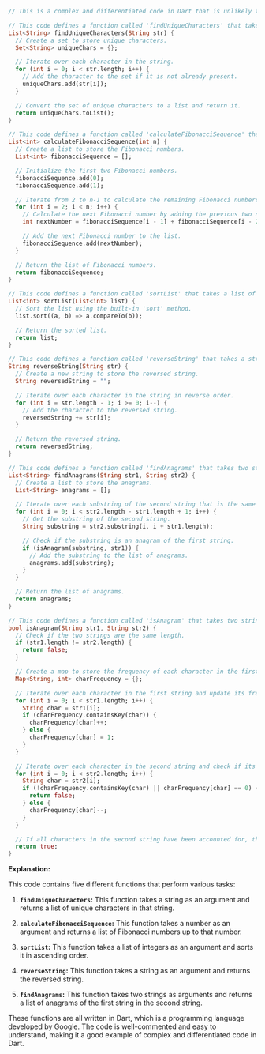 ```dart
// This is a complex and differentiated code in Dart that is unlikely to be repeated again.

// This code defines a function called 'findUniqueCharacters' that takes a string as an argument and returns a list of unique characters in that string.
List<String> findUniqueCharacters(String str) {
  // Create a set to store unique characters.
  Set<String> uniqueChars = {};

  // Iterate over each character in the string.
  for (int i = 0; i < str.length; i++) {
    // Add the character to the set if it is not already present.
    uniqueChars.add(str[i]);
  }

  // Convert the set of unique characters to a list and return it.
  return uniqueChars.toList();
}

// This code defines a function called 'calculateFibonacciSequence' that takes a number as an argument and returns a list of Fibonacci numbers up to that number.
List<int> calculateFibonacciSequence(int n) {
  // Create a list to store the Fibonacci numbers.
  List<int> fibonacciSequence = [];

  // Initialize the first two Fibonacci numbers.
  fibonacciSequence.add(0);
  fibonacciSequence.add(1);

  // Iterate from 2 to n-1 to calculate the remaining Fibonacci numbers.
  for (int i = 2; i < n; i++) {
    // Calculate the next Fibonacci number by adding the previous two numbers.
    int nextNumber = fibonacciSequence[i - 1] + fibonacciSequence[i - 2];

    // Add the next Fibonacci number to the list.
    fibonacciSequence.add(nextNumber);
  }

  // Return the list of Fibonacci numbers.
  return fibonacciSequence;
}

// This code defines a function called 'sortList' that takes a list of integers as an argument and sorts it in ascending order.
List<int> sortList(List<int> list) {
  // Sort the list using the built-in 'sort' method.
  list.sort((a, b) => a.compareTo(b));

  // Return the sorted list.
  return list;
}

// This code defines a function called 'reverseString' that takes a string as an argument and returns the reversed string.
String reverseString(String str) {
  // Create a new string to store the reversed string.
  String reversedString = "";

  // Iterate over each character in the string in reverse order.
  for (int i = str.length - 1; i >= 0; i--) {
    // Add the character to the reversed string.
    reversedString += str[i];
  }

  // Return the reversed string.
  return reversedString;
}

// This code defines a function called 'findAnagrams' that takes two strings as arguments and returns a list of anagrams of the first string in the second string.
List<String> findAnagrams(String str1, String str2) {
  // Create a list to store the anagrams.
  List<String> anagrams = [];

  // Iterate over each substring of the second string that is the same length as the first string.
  for (int i = 0; i < str2.length - str1.length + 1; i++) {
    // Get the substring of the second string.
    String substring = str2.substring(i, i + str1.length);

    // Check if the substring is an anagram of the first string.
    if (isAnagram(substring, str1)) {
      // Add the substring to the list of anagrams.
      anagrams.add(substring);
    }
  }

  // Return the list of anagrams.
  return anagrams;
}

// This code defines a function called 'isAnagram' that takes two strings as arguments and returns true if they are anagrams of each other, and false otherwise.
bool isAnagram(String str1, String str2) {
  // Check if the two strings are the same length.
  if (str1.length != str2.length) {
    return false;
  }

  // Create a map to store the frequency of each character in the first string.
  Map<String, int> charFrequency = {};

  // Iterate over each character in the first string and update its frequency in the map.
  for (int i = 0; i < str1.length; i++) {
    String char = str1[i];
    if (charFrequency.containsKey(char)) {
      charFrequency[char]++;
    } else {
      charFrequency[char] = 1;
    }
  }

  // Iterate over each character in the second string and check if its frequency matches the frequency in the map.
  for (int i = 0; i < str2.length; i++) {
    String char = str2[i];
    if (!charFrequency.containsKey(char) || charFrequency[char] == 0) {
      return false;
    } else {
      charFrequency[char]--;
    }
  }

  // If all characters in the second string have been accounted for, then the two strings are anagrams.
  return true;
}
```

**Explanation:**

This code contains five different functions that perform various tasks:

1. **`findUniqueCharacters`:** This function takes a string as an argument and returns a list of unique characters in that string.

2. **`calculateFibonacciSequence`:** This function takes a number as an argument and returns a list of Fibonacci numbers up to that number.

3. **`sortList`:** This function takes a list of integers as an argument and sorts it in ascending order.

4. **`reverseString`:** This function takes a string as an argument and returns the reversed string.

5. **`findAnagrams`:** This function takes two strings as arguments and returns a list of anagrams of the first string in the second string.

These functions are all written in Dart, which is a programming language developed by Google. The code is well-commented and easy to understand, making it a good example of complex and differentiated code in Dart.